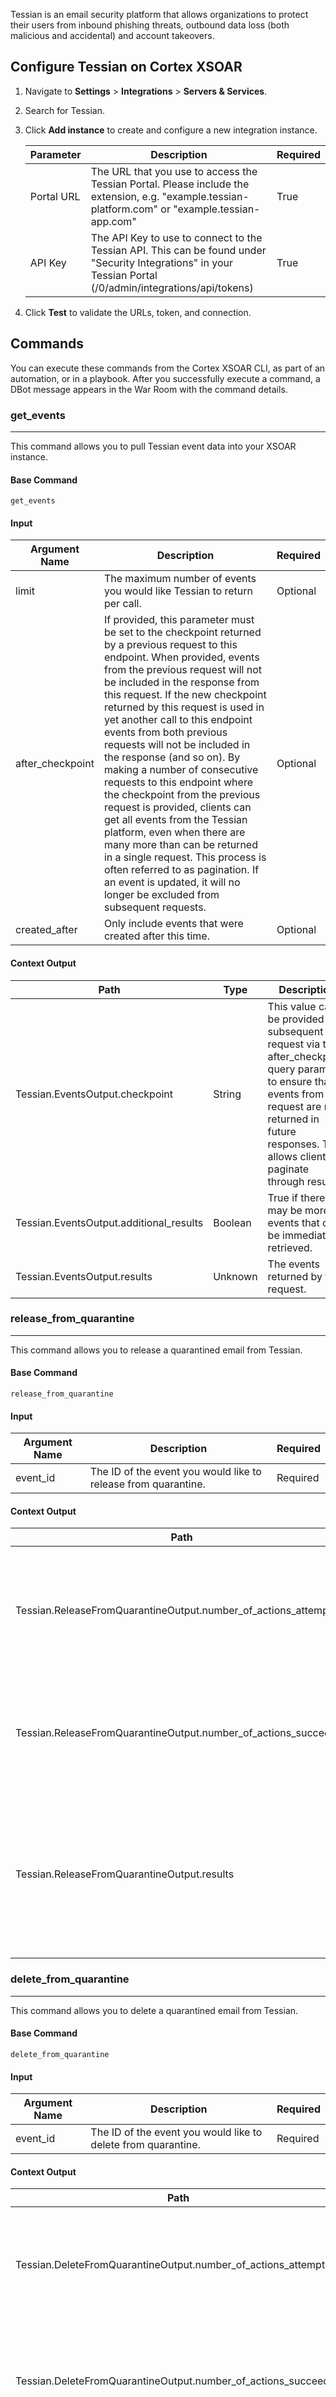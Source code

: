 Tessian is an email security platform that allows organizations to protect their users from inbound phishing threats, outbound data loss (both malicious and accidental) and account takeovers.

## Configure Tessian on Cortex XSOAR

1. Navigate to **Settings** > **Integrations** > **Servers & Services**.
2. Search for Tessian.
3. Click **Add instance** to create and configure a new integration instance.

    | **Parameter** | **Description** | **Required** |
    | --- | --- | --- |
    | Portal URL | The URL that you use to access the Tessian Portal. Please include the extension, e.g. "example.tessian-platform.com" or "example.tessian-app.com" | True |
    | API Key | The API Key to use to connect to the Tessian API. This can be found under "Security Integrations" in your Tessian Portal \(/0/admin/integrations/api/tokens\) | True |

4. Click **Test** to validate the URLs, token, and connection.

## Commands

You can execute these commands from the Cortex XSOAR CLI, as part of an automation, or in a playbook.
After you successfully execute a command, a DBot message appears in the War Room with the command details.

### get_events

***
This command allows you to pull Tessian event data into your XSOAR instance.

#### Base Command

`get_events`

#### Input

| **Argument Name** | **Description** | **Required** |
| --- | --- | --- |
| limit | The maximum number of events you would like Tessian to return per call. | Optional | 
| after_checkpoint | If provided, this parameter must be set to the checkpoint returned by a previous request to this endpoint. When provided, events from the previous request will not be included in the response from this request. If the new checkpoint returned by this request is used in yet another call to this endpoint events from both previous requests will not be included in the response (and so on). By making a number of consecutive requests to this endpoint where the checkpoint from the previous request is provided, clients can get all events from the Tessian platform, even when there are many more than can be returned in a single request. This process is often referred to as pagination. If an event is updated, it will no longer be excluded from subsequent requests. | Optional | 
| created_after | Only include events that were created after this time. | Optional | 

#### Context Output

| **Path** | **Type** | **Description** |
| --- | --- | --- |
| Tessian.EventsOutput.checkpoint | String | This value can be provided to a subsequent request via the after_checkpoint query parameter to ensure that events from this request are not returned in future responses. This allows clients to paginate through results. | 
| Tessian.EventsOutput.additional_results | Boolean | True if there may be more events that can be immediately retrieved. | 
| Tessian.EventsOutput.results | Unknown | The events returned by this request. | 

### release_from_quarantine

***
This command allows you to release a quarantined email from Tessian.

#### Base Command

`release_from_quarantine`

#### Input

| **Argument Name** | **Description** | **Required** |
| --- | --- | --- |
| event_id | The ID of the event you would like to release from quarantine. | Required | 

#### Context Output

| **Path** | **Type** | **Description** |
| --- | --- | --- |
| Tessian.ReleaseFromQuarantineOutput.number_of_actions_attempted | String | The number of users that release from quarantine actions were attempted for. | 
| Tessian.ReleaseFromQuarantineOutput.number_of_actions_succeeded | String | The number of users that the release from quarantine action was successful for. | 
| Tessian.ReleaseFromQuarantineOutput.results | Unknown | The results of the release action. This is an array of objects mapping the email address of users to the result of the release action. | 

### delete_from_quarantine

***
This command allows you to delete a quarantined email from Tessian.

#### Base Command

`delete_from_quarantine`

#### Input

| **Argument Name** | **Description** | **Required** |
| --- | --- | --- |
| event_id | The ID of the event you would like to delete from quarantine. | Required | 

#### Context Output

| **Path** | **Type** | **Description** |
| --- | --- | --- |
| Tessian.DeleteFromQuarantineOutput.number_of_actions_attempted | String | The number of users that delete from quarantine actions were attempted for. | 
| Tessian.DeleteFromQuarantineOutput.number_of_actions_succeeded | String | The number of users that the delete from quarantine action was successful for. | 
| Tessian.DeleteFromQuarantineOutput.results | Unknown | The results of the delete action. This is an array of objects mapping the email address of users to the result of the delete action. | 

